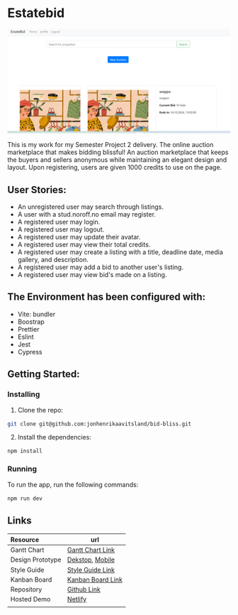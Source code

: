 # Estatebid

![image](/images/semester.png)

This is my work for my Semester Project 2 delivery.
The online auction marketplace that makes bidding blissful!
An auction marketplace that keeps the buyers and sellers anonymous while maintaining an elegant design and layout.
Upon registering, users are given 1000 credits to use on the page.

## User Stories:

- An unregistered user may search through listings.
- A user with a stud.noroff.no email may register.
- A registered user may login.
- A registered user may logout.
- A registered user may update their avatar.
- A registered user may view their total credits.
- A registered user may create a listing with a title, deadline date, media gallery, and description.
- A registered user may add a bid to another user's listing.
- A registered user may view bid's made on a listing.



## The Environment has been configured with:

- Vite: bundler
- Boostrap
- Prettier
- Eslint
- Jest
- Cypress

## Getting Started:

### Installing

1. Clone the repo:

```bash
git clone git@github.com:jonhenrikaavitsland/bid-bliss.git
```

2. Install the dependencies:

```
npm install
```

### Running

To run the app, run the following commands:

```bash
npm run dev
```
## Links

| Resource         | url                                                                                                                                                                                                                                                                                                                                                                                                |
| :--------------- | -------------------------------------------------------------------------------------------------------------------------------------------------------------------------------------------------------------------------------------------------------------------------------------------------------------------------------------------------------------------------------------------------- |
| Gantt Chart      | [Gantt Chart Link](https://trello.com/b/3fgG4N5l/estatebid)                                                                                                                                                                                                                                                                                                                           |
| Design Prototype | [Dekstop](https://www.figma.com/proto/j6OyioJ5xJNnqblG2nim8k/Semester-Project-2---Dekstop?type=design&node-id=1-2&t=hgM3cNjOmUhN7XlF-1&scaling=contain&page-id=0%3A1&starting-point-node-id=1%3A2&mode=design), [Mobile](https://www.figma.com/proto/RS7CVhGlAadej70o01S6h4/Untitled?node-id=1-2&node-type=canvas&t=Razztpzoy3MCs1aW-1&scaling=scale-down&content-scaling=fixed&page-id=0%3A1&starting-point-node-id=1%3A2) |
| Style Guide      | [Style Guide Link]()                                                                                                                                                                                                   |
| Kanban Board     | [Kanban Board Link](https://trello.com/b/3fgG4N5l/estatebid/timeline)                                                                                                                                                                                                                                                                          |
| Repository       | [Github Link](https://github.com/TGBAKC/EstateBid.git)                                                                                                                                                                                                                                                                                                                                      |
| Hosted Demo      | [Netlify](https://66f9aff7f362fc55eb9723c8--voluble-palmier-237d76.netlify.app/)                                                                                                                                                                                                                                                                                                                                                |
                                                            |

